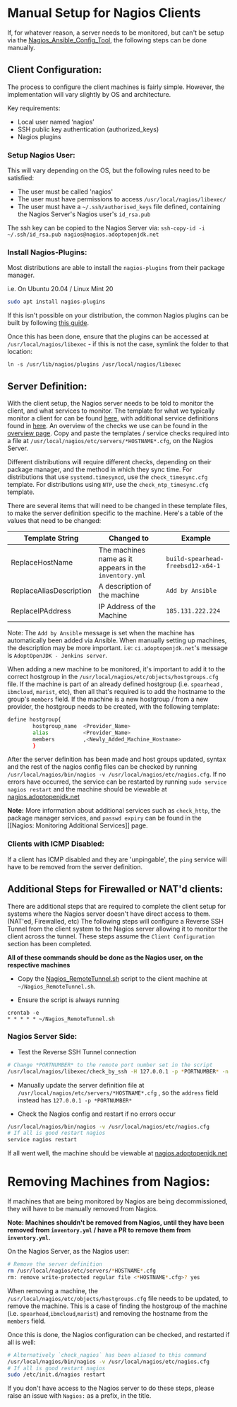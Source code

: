 # Manual Setup for Nagios Clients

If, for whatever reason, a server needs to be monitored, but can't be setup via the [Nagios_Ansible_Config_Tool](https://github.com/AdoptOpenJDK/openjdk-infrastructure/blob/master/ansible/playbooks/Supporting_Scripts/Nagios_Ansible_Config_tool/Nagios_Ansible_Config_tool.sh), the following steps can be done manually.

## Client Configuration:

The process to configure the client machines is fairly simple. However, the implementation will vary slightly by OS and architecture. 

Key requirements:

   - Local user named ‘nagios’
   - SSH public key authentication (authorized_keys)
   - Nagios plugins

### Setup Nagios User:

This will vary depending on the OS, but the following rules need to be satisfied:

   - The user must be called 'nagios'
   - The user must have permissions to access `/usr/local/nagios/libexec/` 
   - The user must have a `~/.ssh/authorised_keys` file defined, containing the Nagios Server's Nagios user's `id_rsa.pub`

The ssh key can be copied to the Nagios Server via: `ssh-copy-id -i ~/.ssh/id_rsa.pub nagios@nagios.adoptopenjdk.net`

### Install Nagios-Plugins:

Most distributions are able to install the `nagios-plugins` from their package manager.

i.e. On Ubuntu 20.04 / Linux Mint 20
```bash
sudo apt install nagios-plugins
```

If this isn't possible on your distribution, the common Nagios plugins can be built by following [this guide](https://support.nagios.com/kb/article.php?id=569). 

Once this has been done, ensure that the plugins can be accessed at `/usr/local/nagios/libexec` - if this is not the case, symlink the folder to that location:

`ln -s /usr/lib/nagios/plugins /usr/local/nagios/libexec`

## Server Definition:

With the client setup, the Nagios server needs to be told to monitor the client, and what services to monitor. The template for what we typically monitor a client for can be found [here](https://github.com/AdoptOpenJDK/openjdk-infrastructure/blob/master/ansible/playbooks/Supporting_Scripts/Nagios_Ansible_Config_tool/templates/template.cfg), with additional service definitions found in [here](https://github.com/AdoptOpenJDK/openjdk-infrastructure/tree/master/ansible/playbooks/Supporting_Scripts/Nagios_Ansible_Config_tool/templates). An overview of the checks we use can be found in the [overview page](https://github.com/AdoptOpenJDK/openjdk-infrastructure/wiki/Overview-of-Nagios#what-are-the-checks-we-use).  Copy and paste the templates / service checks required into a file at `/usr/local/nagios/etc/servers/*HOSTNAME*.cfg`, on the Nagios Server. 

Different distributions will require different checks, depending on their package manager, and the method in which they sync time. For distributions that use `systemd.timesyncd`, use the `check_timesync.cfg` template. For distributions using `NTP`, use the `check_ntp_timesync.cfg` template.

There are several items that will need to be changed in these template files, to make the server definition specific to the machine. Here's a table of the values that need to be changed:

| Template String         | Changed to                                             | Example                           |
|-------------------------|--------------------------------------------------------|-----------------------------------|
| ReplaceHostName         | The machines name as it appears in the `inventory.yml` | `build-spearhead-freebsd12-x64-1` |
| ReplaceAliasDescription | A description of the machine                           | `Add by Ansible`                  |
| ReplaceIPAddress        | IP Address of the Machine                              | `185.131.222.224`                 |

Note: The `Add by Ansible` message is set when the machine has automatically been added via Ansible. When manually setting up machines, the description may be more important. i.e: `ci.adoptopenjdk.net`'s message is `AdoptOpenJDK - Jenkins server`.

When adding a new machine to be monitored, it's important to add it to the correct hostgroup in the `/usr/local/nagios/etc/objects/hostgroups.cfg` file. If the machine is part of an already defined hostgroup (i.e. `spearhead` , `ibmcloud`, `marist`, etc), then all that's required is to add the hostname to the group's `members` field. If the machine is a new hostgroup / from a new provider, the hostgroup needs to be created, with the following template:

```bash
define hostgroup{
        hostgroup_name  <Provider_Name>
        alias           <Provider_Name>
        members         ,<Newly_Added_Machine_Hostname>
        }
```

After the server definition has been made and host groups updated, syntax and the rest of the nagios config files can be checked by running `/usr/local/nagios/bin/nagios -v /usr/local/nagios/etc/nagios.cfg`. If no errors have occurred, the service can be restarted by running `sudo service nagios restart` and the machine should be viewable at [nagios.adoptopenjdk.net](https://nagios.adoptopenjdk.net/nagios/)

**Note:** More information about additional services such as `check_http`, the package manager services, and `passwd expiry` can be found in the [[Nagios: Monitoring Additional Services]] page.

### Clients with ICMP Disabled:

If a client has ICMP disabled and they are 'unpingable', the `ping` service will have to be removed from the server definition.

## Additional Steps for Firewalled or NAT'd clients:

There are additional steps that are required to complete the client setup for systems where the Nagios server doesn't have direct access to them. (NAT'ed, Firewalled, etc) The following steps will configure a Reverse SSH Tunnel from the client system to the Nagios server allowing it to monitor the client across the tunnel. These steps assume the `Client Configuration` section has been completed.

**All of these commands should be done as the Nagios user, on the respective machines**

- Copy the [Nagios_RemoteTunnel.sh](https://github.com/AdoptOpenJDK/openjdk-infrastructure/blob/master/ansible/playbooks/Supporting_Scripts/Nagios_Ansible_Config_tool/Nagios_RemoteTunnel.sh) script to the client machine at `~/Nagios_RemoteTunnel.sh`.

- Ensure the script is always running
```
crontab -e
* * * * * ~/Nagios_RemoteTunnel.sh
```

### Nagios Server Side:

- Test the Reverse SSH Tunnel connection

``` bash
# Change *PORTNUMBER* to the remote port number set in the script
/usr/local/nagios/libexec/check_by_ssh -H 127.0.0.1 -p *PORTNUMBER* -n lh -s c1:c2:c3 -C uptime -C uptime -C uptime
```

- Manually update the server definition file at `/usr/local/nagios/etc/servers/*HOSTNAME*.cfg` , so the `address` field instead has `127.0.0.1 -p *PORTNUMBER*`

- Check the Nagios config and restart if no errors occur

``` bash
/usr/local/nagios/bin/nagios -v /usr/local/nagios/etc/nagios.cfg
# If all is good restart nagios
service nagios restart
````

If all went well, the machine should be viewable at [nagios.adoptopenjdk.net](https://nagios.adoptopenjdk.net/nagios/)

# Removing Machines from Nagios:

If machines that are being monitored by Nagios are being decommissioned, they will have to be manually removed from Nagios. 

**Note: Machines shouldn't be removed from Nagios, until they have been removed from `inventory.yml` / have a PR to remove them from `inventory.yml`.**

On the Nagios Server, as the Nagios user:
```bash
# Remove the server definition
rm /usr/local/nagios/etc/servers/*HOSTNAME*.cfg
rm: remove write-protected regular file <*HOSTNAME*.cfg>? yes
```

When removing a machine, the `/usr/local/nagios/etc/objects/hostgroups.cfg` file needs to be updated, to remove the machine. This is a case of finding the hostgroup of the machine (i.e. `spearhead`,`ibmcloud`,`marist`) and removing the hostname from the `members` field.

Once this is done, the Nagios configuration can be checked, and restarted if all is well:
```bash
# Alternatively `check_nagios` has been aliased to this command
/usr/local/nagios/bin/nagios -v /usr/local/nagios/etc/nagios.cfg
# If all is good restart nagios
sudo /etc/init.d/nagios restart
```

If you don't have access to the Nagios server to do these steps, please raise an issue with `Nagios:` as a prefix, in the title. 
